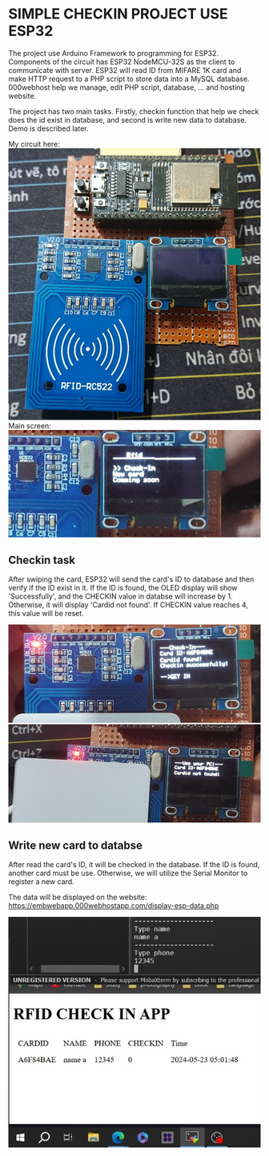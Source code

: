 # SIMPLE CHECKIN PROJECT USE ESP32
The project use Arduino Framework to programming for ESP32. Components of the circuit has ESP32 NodeMCU-32S as the client to communicate with server. ESP32 will read ID from MIFARE 1K card and make HTTP request to a PHP script to store data into a MySQL database. 000webhost help we manage, edit PHP script, database, ... and hosting website. 

The project has two main tasks. Firstly, checkin function that help we check does the id exist in database, and second is write new data to database. Demo is described later.

My circuit here:
![circuit](image/circuit.JPG)
Main screen:\
![mainscreen](image/mainscreen.jpg)

## Checkin task
After swiping the card, ESP32 will send the card's ID to database and then verify if the ID exist in it. If the ID is found, the OLED display will show 'Successfully', and the CHECKIN value in databse will increase by 1. Otherwise, it will display 'Cardid not found'. If CHECKIN value reaches 4, this value will be reset.

![cardfound](image/cardfound.jpg)
![cardnotfound](image/cardnotfound.jpg)

## Write new card to databse
After read the card's ID, it will be checked in the database. If the ID is found, another card must be use. Otherwise, we will utilize the Serial Monitor to register a new card.

The data will be displayed on the website: https://embwebapp.000webhostapp.com/display-esp-data.php

![webdisplay](image/insertdata.jpg)
